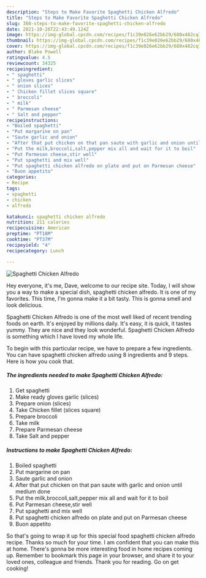 ```yaml
---
description: "Steps to Make Favorite Spaghetti Chicken Alfredo"
title: "Steps to Make Favorite Spaghetti Chicken Alfredo"
slug: 360-steps-to-make-favorite-spaghetti-chicken-alfredo
date: 2021-10-26T22:43:49.124Z
image: https://img-global.cpcdn.com/recipes/f1c39e026e62bb29/680x482cq70/spaghetti-chicken-alfredo-recipe-main-photo.jpg
thumbnail: https://img-global.cpcdn.com/recipes/f1c39e026e62bb29/680x482cq70/spaghetti-chicken-alfredo-recipe-main-photo.jpg
cover: https://img-global.cpcdn.com/recipes/f1c39e026e62bb29/680x482cq70/spaghetti-chicken-alfredo-recipe-main-photo.jpg
author: Blake Powell
ratingvalue: 4.5
reviewcount: 34325
recipeingredient:
- " spaghetti"
- " gloves garlic slices"
- " onion slices"
- " Chicken fillet slices square"
- " broccoli"
- " milk"
- " Parmesan cheese"
- " Salt and pepper"
recipeinstructions:
- "Boiled spaghetti"
- "Put margarine on pan"
- "Saute garlic and onion"
- "After that put chicken on that pan saute with garlic and onion until medium done"
- "Put the milk,broccoli,salt,pepper mix all and wait for it to boil"
- "Put Parmesan cheese,stir well"
- "Put spaghetti and mix well"
- "Put spaghetti chicken alfredo on plate and put on Parmesan cheese"
- "Buon appetito"
categories:
- Recipe
tags:
- spaghetti
- chicken
- alfredo

katakunci: spaghetti chicken alfredo 
nutrition: 211 calories
recipecuisine: American
preptime: "PT18M"
cooktime: "PT37M"
recipeyield: "4"
recipecategory: Lunch

---
```



![Spaghetti Chicken Alfredo](https://img-global.cpcdn.com/recipes/f1c39e026e62bb29/680x482cq70/spaghetti-chicken-alfredo-recipe-main-photo.jpg)

Hey everyone, it's me, Dave, welcome to our recipe site. Today, I will show you a way to make a special dish, spaghetti chicken alfredo. It is one of my favorites. This time, I'm gonna make it a bit tasty. This is gonna smell and look delicious.



Spaghetti Chicken Alfredo is one of the most well liked of recent trending foods on earth. It's enjoyed by millions daily. It's easy, it is quick, it tastes yummy. They are nice and they look wonderful. Spaghetti Chicken Alfredo is something which I have loved my whole life.


To begin with this particular recipe, we have to prepare a few ingredients. You can have spaghetti chicken alfredo using 8 ingredients and 9 steps. Here is how you cook that.

<!--inarticleads1-->

##### The ingredients needed to make Spaghetti Chicken Alfredo:

1. Get  spaghetti
1. Make ready  gloves garlic (slices)
1. Prepare  onion (slices)
1. Take  Chicken fillet (slices square)
1. Prepare  broccoli
1. Take  milk
1. Prepare  Parmesan cheese
1. Take  Salt and pepper




<!--inarticleads2-->

##### Instructions to make Spaghetti Chicken Alfredo:

1. Boiled spaghetti
1. Put margarine on pan
1. Saute garlic and onion
1. After that put chicken on that pan saute with garlic and onion until medium done
1. Put the milk,broccoli,salt,pepper mix all and wait for it to boil
1. Put Parmesan cheese,stir well
1. Put spaghetti and mix well
1. Put spaghetti chicken alfredo on plate and put on Parmesan cheese
1. Buon appetito




So that's going to wrap it up for this special food spaghetti chicken alfredo recipe. Thanks so much for your time. I am confident that you can make this at home. There's gonna be more interesting food in home recipes coming up. Remember to bookmark this page in your browser, and share it to your loved ones, colleague and friends. Thank you for reading. Go on get cooking!
